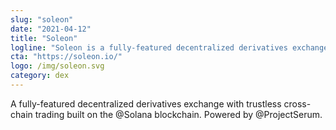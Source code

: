 ```yaml
---
slug: "soleon"
date: "2021-04-12"
title: "Soleon"
logline: "Soleon is a fully-featured decentralized derivatives exchange with trustless cross-chain trading built on the Solana blockchain. Powered by @ProjectSerum."
cta: "https://soleon.io/"
logo: /img/soleon.svg
category: dex
---
```


A fully-featured decentralized derivatives exchange with trustless cross-chain trading built on the @Solana blockchain. Powered by @ProjectSerum.
